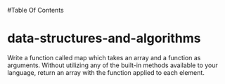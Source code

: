 #Table Of Contents

# data-structures-and-algorithms

Write a function called map which takes an array and a function as arguments. Without utilizing any of the built-in methods available to your language, return an array with the function applied to each element.